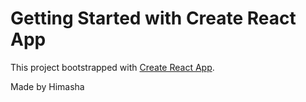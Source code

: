 # Getting Started with Create React App

This project  bootstrapped with [Create React App](https://github.com/facebook/create-react-app).

Made by Himasha